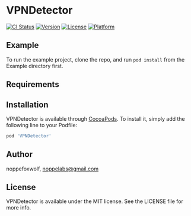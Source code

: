 # VPNDetector

[![CI Status](https://img.shields.io/travis/noppefoxwolf/VPNDetector.svg?style=flat)](https://travis-ci.org/noppefoxwolf/VPNDetector)
[![Version](https://img.shields.io/cocoapods/v/VPNDetector.svg?style=flat)](https://cocoapods.org/pods/VPNDetector)
[![License](https://img.shields.io/cocoapods/l/VPNDetector.svg?style=flat)](https://cocoapods.org/pods/VPNDetector)
[![Platform](https://img.shields.io/cocoapods/p/VPNDetector.svg?style=flat)](https://cocoapods.org/pods/VPNDetector)

## Example

To run the example project, clone the repo, and run `pod install` from the Example directory first.

## Requirements

## Installation

VPNDetector is available through [CocoaPods](https://cocoapods.org). To install
it, simply add the following line to your Podfile:

```ruby
pod 'VPNDetector'
```

## Author

noppefoxwolf, noppelabs@gmail.com

## License

VPNDetector is available under the MIT license. See the LICENSE file for more info.
